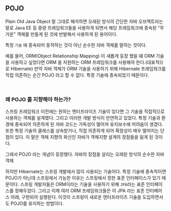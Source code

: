 
## POJO

Plain Old Java Object 말 그대로 해석하면 오래된 방식의 간단한 자바 오브젝트라는 말로 Java EE 등 중량 프레임워크들을 사용하게 되면서 해당 프레임워크에 종속된 "무거운" 객체를 만들게 된 것에 반발해서 사용하게 된 용어이다.

특정 `기술` 에 종속되어 동작하는 것이 아닌 순수한 자바 객체를 말하는 것이다.

예를 들어, ORM(Object Relationship Mapping) 이 새롭게 등장 했을 떄 ORM 기술을 사용하고 싶었다면 ORM 을 지원하는 ORM 프레임워크를 사용해야 한다.(대표적으로 Hibernate) 만약 자바 객체가 ORM 기술을 사용하기 위해 Hibernate 프레임워크를 직접 의존하는 순간 POJO 라고 할 수 없다. 특정 기술에 종속되었기 때문이다.

<br>

### 왜 POJO 를 지향해야 하는가?

스프링 프레임워크 이전에는 원하는 엔터프라이즈 기술이 있다면 그 기술을 직접적으로 사용하는 객체를 설계했다. 그리고 이러한 개발 방식이 만연하고 있었다. 특정 기술과 환경에 종속되어 의존하게 된 자바 코드는 가독성이 떨어져 유지보수에 어려움이 생겼다. 또한 특정 기술의 클래스를 상속받거나, 직접 의존하게 되어 확장성이 매우 떨어지는 단점이 있다. 이 말은 객체 지향의 화신인 자바가 객체지향 설계의 장점들을 잃게 된 것이다.

그래서 POJO 라는 개념이 등장했다. 자바의 장점을 살리는 오래된 방식의 순수한 자바 객체

하지만 Hibernate는 스프링 개발에서 많이 사용되는 기술이다. 특정 기술에 종속적이면 POJO가 아닌데 스프링에서 가능한 이유는 스프링에서 정한 표준 인터페이스가 있기 때문이다. 스프링 개발자들은 ORM이라는 기술을 사용하기 위해 `JPA`라는 표준 인터페이스를 정해두었다. 그리고 이제 여러 ORM 프레임워크들은 이 JPA 라는 표준 인터페이스 아래, 구현되어 실행된다. 이것이 스프링이 새로운 엔터프라이즈 기술을 도입하면서도 POJO를 유지하는 방법이다.
